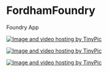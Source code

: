# FordhamFoundry
Foundry App

<a href="http://tinypic.com?ref=51d5p1" target="_blank"><img src="http://i67.tinypic.com/51d5p1.png" border="0" alt="Image and video hosting by TinyPic"></a> 

<a href="http://tinypic.com?ref=34dm00l" target="_blank"><img src="http://i67.tinypic.com/34dm00l.png" border="0" alt="Image and video hosting by TinyPic"></a>

<a href="http://tinypic.com?ref=34rzls6" target="_blank"><img src="http://i66.tinypic.com/34rzls6.png" border="0" alt="Image and video hosting by TinyPic"></a>

